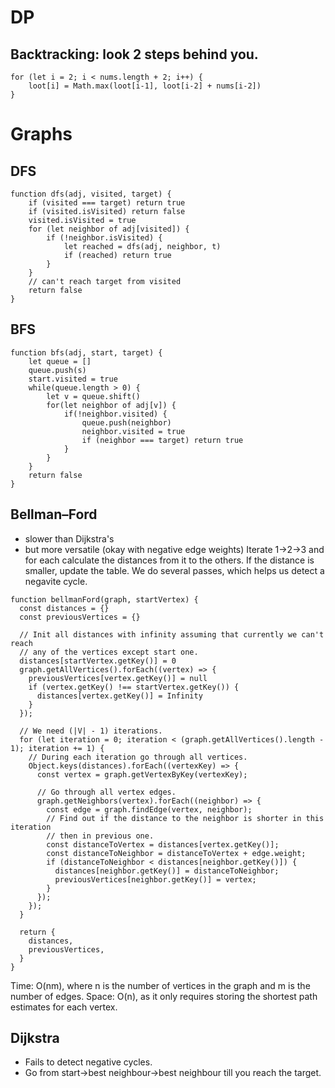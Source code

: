 # DP

## Backtracking: look 2 steps behind you.

```
for (let i = 2; i < nums.length + 2; i++) {
    loot[i] = Math.max(loot[i-1], loot[i-2] + nums[i-2])
}
```

# Graphs

## DFS

```
function dfs(adj, visited, target) {
	if (visited === target) return true
	if (visited.isVisited) return false
	visited.isVisited = true
	for (let neighbor of adj[visited]) {
		if (!neighbor.isVisited) {
			let reached = dfs(adj, neighbor, t)
			if (reached) return true
		}
	}
	// can't reach target from visited
	return false
}
```

## BFS

```
function bfs(adj, start, target) {
	let queue = []
	queue.push(s)
	start.visited = true
	while(queue.length > 0) {
		let v = queue.shift()
		for(let neighbor of adj[v]) {
			if(!neighbor.visited) {
				queue.push(neighbor)
				neighbor.visited = true
				if (neighbor === target) return true
			}
		} 
	}
	return false
}
```

## Bellman–Ford 
- slower than Dijkstra's
- but more versatile (okay with negative edge weights)
Iterate 1->2->3 and for each calculate the distances from it to the others. If the distance is smaller, update the table. We do several passes, which helps us detect a negavite cycle.

```
function bellmanFord(graph, startVertex) {
  const distances = {}
  const previousVertices = {}

  // Init all distances with infinity assuming that currently we can't reach
  // any of the vertices except start one.
  distances[startVertex.getKey()] = 0
  graph.getAllVertices().forEach((vertex) => {
    previousVertices[vertex.getKey()] = null
    if (vertex.getKey() !== startVertex.getKey()) {
      distances[vertex.getKey()] = Infinity
    }
  });

  // We need (|V| - 1) iterations.
  for (let iteration = 0; iteration < (graph.getAllVertices().length - 1); iteration += 1) {
    // During each iteration go through all vertices.
    Object.keys(distances).forEach((vertexKey) => {
      const vertex = graph.getVertexByKey(vertexKey);

      // Go through all vertex edges.
      graph.getNeighbors(vertex).forEach((neighbor) => {
        const edge = graph.findEdge(vertex, neighbor);
        // Find out if the distance to the neighbor is shorter in this iteration
        // then in previous one.
        const distanceToVertex = distances[vertex.getKey()];
        const distanceToNeighbor = distanceToVertex + edge.weight;
        if (distanceToNeighbor < distances[neighbor.getKey()]) {
          distances[neighbor.getKey()] = distanceToNeighbor;
          previousVertices[neighbor.getKey()] = vertex;
        }
      });
    });
  }

  return {
    distances,
    previousVertices,
  }
}
```

Time: O(nm), where n is the number of vertices in the graph and m is the number of edges.
Space: O(n), as it only requires storing the shortest path estimates for each vertex.


## Dijkstra
- Fails to detect negative cycles.
- Go from start->best neighbour->best neighbour till you reach the target.

```

```
